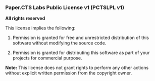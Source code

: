 ### Paper.CTS Labs Public License v1 (PCTSLPL v1)

**All rights reserved**

This license implies the following:

1. Permission is granted for free and unrestricted distribution of this software without modifying the source code.

2. Permission is granted for distributing this software as part of your projects for commercial purpose.

**Note:** This license does not grant rights to perform any other actions without explicit written permission from the copyright owner.
